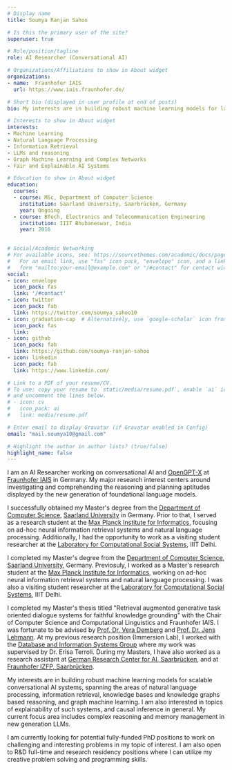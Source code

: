 ```yaml
---
# Display name
title: Soumya Ranjan Sahoo

# Is this the primary user of the site?
superuser: true

# Role/position/tagline
role: AI Researcher (Conversational AI)

# Organizations/Affiliations to show in About widget
organizations:
- name:  Fraunhofer IAIS
  url: https://www.iais.fraunhofer.de/

# Short bio (displayed in user profile at end of posts)
bio: My interests are in building robust machine learning models for large scale information systems, spanning the areas of natural language processing, information extraction and retrieval, knowledge bases and knowledge graphs. I am also interested in problems in geometric deep learning, particularly graph machine learning and theory. My current focus area includes representation learning of natural languages and graphs.  

# Interests to show in About widget
interests:
- Machine Learning
- Natural Language Processing
- Information Retrieval
- LLMs and reasoning 
- Graph Machine Learning and Complex Networks
- Fair and Explainable AI Systems

# Education to show in About widget
education:
  courses:
  - course: MSc, Department of Computer Science
    institution: Saarland University, Saarbrücken, Germany
    year: Ongoing
  - course: BTech, Electronics and Telecommunication Engineering
    institution: IIIT Bhubaneswar, India
    year: 2016
 

# Social/Academic Networking
# For available icons, see: https://sourcethemes.com/academic/docs/page-builder/#icons
#   For an email link, use "fas" icon pack, "envelope" icon, and a link in the
#   form "mailto:your-email@example.com" or "/#contact" for contact widget.
social:
- icon: envelope
  icon_pack: fas
  link: '/#contact'
- icon: twitter
  icon_pack: fab
  link: https://twitter.com/soumya_sahoo10
- icon: graduation-cap  # Alternatively, use `google-scholar` icon from `ai` icon pack
  icon_pack: fas
  link: 
- icon: github
  icon_pack: fab
  link: https://github.com/soumya-ranjan-sahoo
- icon: linkedin
  icon_pack: fab
  link: https://www.linkedin.com/

# Link to a PDF of your resume/CV.
# To use: copy your resume to `static/media/resume.pdf`, enable `ai` icons in `params.toml`, 
# and uncomment the lines below.
# - icon: cv
#   icon_pack: ai
#   link: media/resume.pdf

# Enter email to display Gravatar (if Gravatar enabled in Config)
email: "mail.soumya10@gmail.com"

# Highlight the author in author lists? (true/false)
highlight_name: false
---
```


I am an AI  Researcher working on conversational AI and [OpenGPT-X](https://opengpt-x.de/en/) at [Fraunhofer IAIS](https://www.iais.fraunhofer.de/en.html) in Germany.  My major research interest centers around investigating and comprehending the reasoning and planning aptitudes displayed by the new generation of foundational language models.

I successfully obtained my Master's degree from the [Department of Computer Science](https://saarland-informatics-campus.de/), [Saarland University](https://saarland-informatics-campus.de/) in Germany. Prior to that, I served as a research student at the [Max Planck Institute for Informatics](https://www.mpi-inf.mpg.de/home), focusing on ad-hoc neural information retrieval systems and natural language processing. Additionally, I had the opportunity to work as a visiting student researcher at the [Laboratory for Computational Social Systems](http://lcs2.iiitd.edu.in/research.html), IIIT Delhi.

I completed my Master's degree from the [Department of Computer Science](https://saarland-informatics-campus.de/), [Saarland University](https://saarland-informatics-campus.de/), Germany. Previosuly, I worked as a Master's research student at the [Max Planck Institute for Informatics](https://www.mpi-inf.mpg.de/home), working on ad-hoc neural information retrieval systems and natural language processing. I was also a visiting student researcher at the [Laboratory for Computational Social Systems](http://lcs2.iiitd.edu.in/research.html), IIIT Delhi. 

I completed my Master's thesis titled "Retrieval augmented generative task oriented dialogue systems for faithful knowledge grounding" with the Chair of Computer Science and Computational Linguistics and Fraunhofer IAIS. I was fortunate to be advised by [Prof. Dr. Vera Demberg](https://www.uni-saarland.de/lehrstuhl/demberg/members/verademberg.html) and [Prof. Dr. Jens Lehmann](https://jens-lehmann.org/). At my previous research position (Immersion Lab), I worked with the [Database and Information Systems Group](https://www.mpi-inf.mpg.de/departments/databases-and-information-system) where my work was supervised by Dr. Erisa Terroli. During my Masters, I have also worked as a research assistant at [German Research Center for AI, Saarbrücken](https://www.dfki.de/web/forschung/forschungsbereiche/sprachtechnologie-und-multilingualitaet/), and at [Fraunhofer IZFP, Saarbrücken](https://www.izfp.fraunhofer.de/en/institutsprofil/abteilungen/asdv.html).

My interests are in building robust machine learning models for scalable conversational AI systems, spanning the areas of natural language processing, information retrieval, knowledge bases and knowledge graphs based reasoning, and graph machine learning. I am also interested in topics of explainability of such systems, and causal inference in general. My current focus area includes complex reasoning and memory management in new generation LLMs.

I am currently looking for potential fully-funded PhD positions to work on challenging and interesting problems in my topic of interest. I am also open to R&D full-time and research residency positions where I can utilize my creative problem solving and programming skills. 

